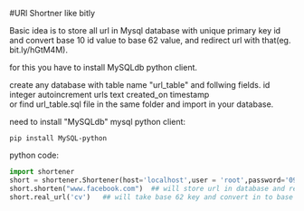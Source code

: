 #URl Shortner like bitly

Basic idea is to store all url in Mysql database with unique primary key id and convert base 10 id value to base 62 value, and redirect url with that(eg. bit.ly/hGtM4M).

for this you have to install MySQLdb python client.

create any database with table name "url_table" and follwing fields.
id integer autoincrement 
urls text
created_on timestamp
<br>
or find url_table.sql file in the same folder and import in your database.

need to install "MySQLdb" mysql python client:

```
pip install MySQL-python
```

python code:

```python
import shortener
short = shortener.Shortener(host='localhost',user = 'root',password='098SJPrd&',database = 'textly')
short.shorten("www.facebook.com")  ## will store url in database and return primary_key in base 62.
short.real_url('cv')   ## will take base 62 key and convert in to base 10 and return the url where id = base 10 value.
```

